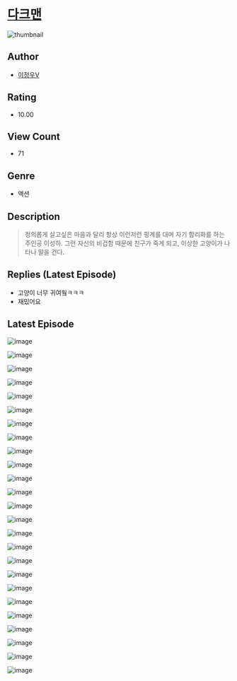 # [다크맨](https://comic.naver.com/challenge/list?titleId=811150)
![thumbnail](https://image-comic.pstatic.net/user_contents_data/challenge_comic/2023/05/25/285504/upload_7364286098597032036_480x623.jpeg)

## Author
- [이정우V](https://comic.naver.com/artistTitle?id=285504)

## Rating
- 10.00

## View Count
- 71

## Genre
- 액션

## Description
> 정의롭게 살고싶은 마음과 달리 항상 이런저런 핑계를 대며 자기 합리화를 하는 주인공 이성하. 그런 자신의 비겁함 때문에 친구가 죽게 되고, 이상한 고양이가 나타나 말을 건다.

## Replies (Latest Episode)
- 고양이 너무 귀여웤ㅋㅋㅋ
- 재밌어요

## Latest Episode
![image](https://image-comic.pstatic.net/user_contents_data/challenge_comic/2023/05/25/285504/upload_3834922152838115940.jpeg)

![image](https://image-comic.pstatic.net/user_contents_data/challenge_comic/2023/05/25/285504/upload_4121746073229812532.jpeg)

![image](https://image-comic.pstatic.net/user_contents_data/challenge_comic/2023/05/25/285504/upload_3559023917038712885.jpeg)

![image](https://image-comic.pstatic.net/user_contents_data/challenge_comic/2023/05/25/285504/upload_3558798503585277541.jpeg)

![image](https://image-comic.pstatic.net/user_contents_data/challenge_comic/2023/05/25/285504/upload_7292280216015419192.jpeg)

![image](https://image-comic.pstatic.net/user_contents_data/challenge_comic/2023/05/25/285504/upload_7075209106276168503.jpeg)

![image](https://image-comic.pstatic.net/user_contents_data/challenge_comic/2023/05/25/285504/upload_3544954372271255910.jpeg)

![image](https://image-comic.pstatic.net/user_contents_data/challenge_comic/2023/05/25/285504/upload_3630571122214396261.jpeg)

![image](https://image-comic.pstatic.net/user_contents_data/challenge_comic/2023/05/25/285504/upload_3834079939832985393.jpeg)

![image](https://image-comic.pstatic.net/user_contents_data/challenge_comic/2023/05/25/285504/upload_3618986878876279858.jpeg)

![image](https://image-comic.pstatic.net/user_contents_data/challenge_comic/2023/05/25/285504/upload_7233967796318986550.jpeg)

![image](https://image-comic.pstatic.net/user_contents_data/challenge_comic/2023/05/25/285504/upload_3904682687435191860.jpeg)

![image](https://image-comic.pstatic.net/user_contents_data/challenge_comic/2023/05/25/285504/upload_3689908453309113141.jpeg)

![image](https://image-comic.pstatic.net/user_contents_data/challenge_comic/2023/05/25/285504/upload_7148399412022370865.jpeg)

![image](https://image-comic.pstatic.net/user_contents_data/challenge_comic/2023/05/25/285504/upload_4063432555715769188.jpeg)

![image](https://image-comic.pstatic.net/user_contents_data/challenge_comic/2023/05/25/285504/upload_4136056195526046771.jpeg)

![image](https://image-comic.pstatic.net/user_contents_data/challenge_comic/2023/05/25/285504/upload_3834869385692002616.jpeg)

![image](https://image-comic.pstatic.net/user_contents_data/challenge_comic/2023/05/25/285504/upload_3474637502591361584.jpeg)

![image](https://image-comic.pstatic.net/user_contents_data/challenge_comic/2023/05/25/285504/upload_3904729944994167140.jpeg)

![image](https://image-comic.pstatic.net/user_contents_data/challenge_comic/2023/05/25/285504/upload_3977859583508230501.jpeg)

![image](https://image-comic.pstatic.net/user_contents_data/challenge_comic/2023/05/25/285504/upload_7161398728366581298.jpeg)

![image](https://image-comic.pstatic.net/user_contents_data/challenge_comic/2023/05/25/285504/upload_3978197319150547760.jpeg)

![image](https://image-comic.pstatic.net/user_contents_data/challenge_comic/2023/05/25/285504/upload_7291665579519455797.jpeg)

![image](https://image-comic.pstatic.net/user_contents_data/challenge_comic/2023/05/25/285504/upload_3544677278063866161.jpeg)

![image](https://image-comic.pstatic.net/user_contents_data/challenge_comic/2023/05/25/285504/upload_4063203865098990901.jpeg)
